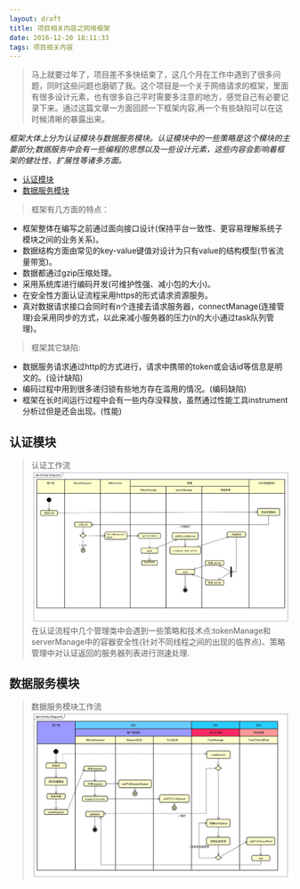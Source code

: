 ```yaml
---
layout: draft
title: 项目相关内容之网络框架
date: 2016-12-20 18:11:33
tags: 项目相关内容
---
```

>马上就要过年了，项目差不多快结束了，这几个月在工作中遇到了很多问题，同时这些问题也磨砺了我。这个项目是一个关于网络请求的框架，里面有很多设计元素，也有很多自己平时需要多注意的地方，感觉自己有必要记录下来。通过这篇文章一方面回顾一下框架内容,再一个有些缺陷可以在这时候清晰的暴露出来。
<!--more-->

*框架大体上分为认证模块与数据服务模块。认证模块中的一些策略是这个模块的主要部分;数据服务中会有一些编程的思想以及一些设计元素，这些内容会影响着框架的健壮性、扩展性等诸多方面。*

* [认证模块](#认证模块)
* [数据服务模块](#数据服务模块)

>框架有几方面的特点：

* 框架整体在编写之前通过面向接口设计(保持平台一致性、更容易理解系统子模块之间的业务关系)。
* 数据结构方面由常见的key-value键值对设计为只有value的结构模型(节省流量带宽)。
* 数据都通过gzip压缩处理。
* 采用系统库进行编码开发(可维护性强、减小包的大小)。
* 在安全性方面认证流程采用https的形式请求资源服务。
* 真对数据请求接口会同时有n个连接去请求服务器，connectManage(连接管理)会采用同步的方式，以此来减小服务器的压力(n的大小通过task队列管理)。

>框架其它缺陷:

* 数据服务请求通过http的方式进行，请求中携带的token或会话id等信息是明文的。(设计缺陷)
* 编码过程中用到很多递归锁有些地方存在滥用的情况。(编码缺陷)
* 框架在长时间运行过程中会有一些内存没释放，虽然通过性能工具instrument分析过但是还会出现。(性能)

认证模块
------
>认证工作流
![header](项目相关内容之网络框架/auth.png)
>在认证流程中几个管理类中会遇到一些策略和技术点:tokenManage和serverManage中的容器安全性(针对不同线程之间的出现的临界点)、策略管理中对认证返回的服务器列表进行测速处理.

数据服务模块
------
>数据服务模块工作流
![header](项目相关内容之网络框架/network.png)
